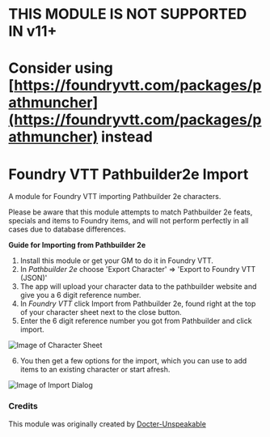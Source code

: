 # THIS MODULE IS NOT SUPPORTED IN v11+

# Consider using [https://foundryvtt.com/packages/pathmuncher](https://foundryvtt.com/packages/pathmuncher) instead

# Foundry VTT Pathbuilder2e Import
A module for Foundry VTT importing Pathbuilder 2e characters.


Please be aware that this module attempts to match Pathbuilder 2e feats, specials and items to Foundry items, and will not perform perfectly in all cases due to database differences.

**Guide for Importing from Pathbuilder 2e**

1) Install this module or get your GM to do it in Foundry VTT.
2) In *Pathbuilder 2e* choose 'Export Character' => 'Export to Foundry VTT (JSON)'
3) The app will upload your character data to the pathbuilder website and give you a 6 digit reference number.
4) In *Foundry VTT* click Import from Pathbuilder 2e, found right at the top of your character sheet next to the close button.
5) Enter the 6 digit reference number you got from Pathbuilder and click import.

![Image of Character Sheet](https://github.com/zarmstrong/foundry-pathbuilder2e-import/blob/master/button_location.jpg?raw=true)

6) You then get a few options for the import, which you can use to add items to an existing character or start afresh.

![Image of Import Dialog](https://github.com/zarmstrong/foundry-pathbuilder2e-import/blob/master/dialog.jpg?raw=true)


### Credits
This module was originally created by [Docter-Unspeakable](https://github.com/Doctor-Unspeakable)
